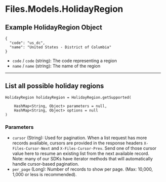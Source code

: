# Files.Models.HolidayRegion

## Example HolidayRegion Object

```
{
  "code": "us_dc",
  "name": "United States - District of Columbia"
}
```

* `code` / `code`  (string): The code representing a region
* `name` / `name`  (string): The name of the region


---

## List all possible holiday regions

```
HolidayRegion holidayRegion = HolidayRegion.getSupported(
    
    HashMap<String, Object> parameters = null,
    HashMap<String, Object> options = null
)
```

### Parameters

* `cursor` (String): Used for pagination.  When a list request has more records available, cursors are provided in the response headers `X-Files-Cursor-Next` and `X-Files-Cursor-Prev`.  Send one of those cursor value here to resume an existing list from the next available record.  Note: many of our SDKs have iterator methods that will automatically handle cursor-based pagination.
* `per_page` (Long): Number of records to show per page.  (Max: 10,000, 1,000 or less is recommended).

